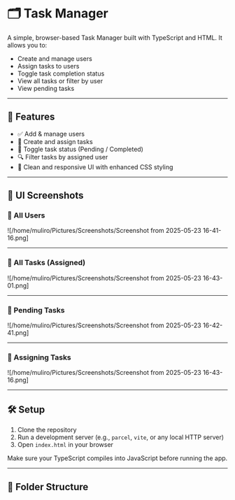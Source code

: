 # 🗂️ Task Manager

A simple, browser-based Task Manager built with TypeScript and HTML. It allows you to:

- Create and manage users
- Assign tasks to users
- Toggle task completion status
- View all tasks or filter by user
- View pending tasks

---

## 🚀 Features

- ✅ Add & manage users
- 📝 Create and assign tasks
- 🔄 Toggle task status (Pending / Completed)
- 🔍 Filter tasks by assigned user
- 🧹 Clean and responsive UI with enhanced CSS styling

---

## 📸 UI Screenshots

### 🔹 All Users
![/home/muliro/Pictures/Screenshots/Screenshot from 2025-05-23 16-41-16.png]

---

### 🔹 All Tasks (Assigned)
![/home/muliro/Pictures/Screenshots/Screenshot from 2025-05-23 16-43-01.png]

---

### 🔹 Pending Tasks
![/home/muliro/Pictures/Screenshots/Screenshot from 2025-05-23 16-42-41.png]

---

### 🔹 Assigning Tasks
![/home/muliro/Pictures/Screenshots/Screenshot from 2025-05-23 16-43-16.png]

---

## 🛠️ Setup

1. Clone the repository
2. Run a development server (e.g., `parcel`, `vite`, or any local HTTP server)
3. Open `index.html` in your browser

Make sure your TypeScript compiles into JavaScript before running the app.

---

## 📁 Folder Structure

